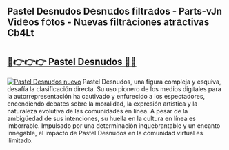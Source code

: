 ## Pastel Desnudos D𝚎sn𝚞dos filtr𝚊dos - Parts-vJn Vid𝚎os f𝚘tos - N𝚞evas filtr𝚊ciones atr𝚊ctivas Cb4Lt

# <h2><a href="http://mb11vd.tromn.icu/?c=Pastel+Desnudos">🔗👉👉👉 Pastel Desnudos 🔗🔗</a></h2>

[![Pastel Desnudos nuevo](https://i.imgur.com/pEAQMta.gif)](http://mb11vd.tromn.icu/?c=Pastel+Desnudos)
Pastel Desnudos, una figura compleja y esquiva, desafía la clasificación directa. Su uso pionero de los medios digitales para la autorrepresentación ha cautivado y enfurecido a los espectadores, encendiendo debates sobre la moralidad, la expresión artística y la naturaleza evolutiva de las comunidades en línea. A pesar de la ambigüedad de sus intenciones, su huella en la cultura en línea es imborrable. Impulsado por una determinación inquebrantable y un encanto innegable, el impacto de Pastel Desnudos en la comunidad virtual es ilimitado.
